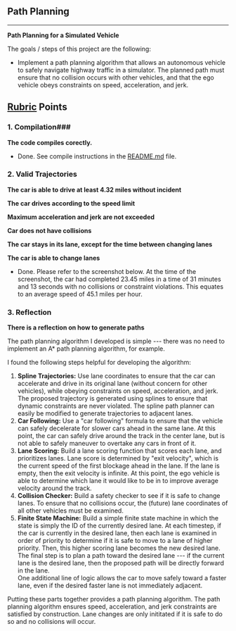 ## Path Planning
---

**Path Planning for a Simulated Vehicle**

The goals / steps of this project are the following:

* Implement a path planning algorithm that allows an autonomous vehicle to safely navigate highway traffic in a simulator.  The planned path must ensure that no collision occurs with other vehicles, and that the ego vehicle obeys constraints on speed, acceleration, and jerk. 

## [Rubric](https://review.udacity.com/#!/rubrics/513/view) Points
### 1. Compilation###

**The code compiles corectly.**

- Done.  See compile instructions in the [README.md](README.md) file.

### 2. Valid Trajectories

**The car is able to drive at least 4.32 miles without incident**

**The car drives according to the speed limit**

**Maximum acceleration and jerk are  not exceeded**

**Car does not have collisions**

**The car stays in its lane, except for the time between changing lanes**

**The car is able to change lanes**

- Done.  Please refer to the screenshot below.  At the time of the screenshot, the car had completed 23.45 miles in a time of 31 minutes and 13 seconds with no collisions or constraint violations.  This equates to an average speed of 45.1 miles per hour.

### 3. Reflection ###

**There is a reflection on how to generate paths**

The path planning algorithm I developed is simple --- there was no need to implement an A* path planning algorithm, for example.

I found the following steps helpful for developing the algorithm:

1. **Spline Trajectories:**  Use lane coordinates to ensure that the car can accelerate and drive in its original lane (without concern for other vehicles), while obeying constraints on speed, acceleration, and jerk.  The proposed trajectory is generated using splines to ensure that dynamic constraints are never violated.  The spline path planner can easily be modified to generate trajectories to adjacent lanes.
2. **Car Following:**  Use a "car following" formula to ensure that the vehicle can safely decelerate for slower cars ahead in the same lane.  At this point, the car can safely drive around the track in the center lane, but is not able to safely maneuver to overtake any cars in front of it.
3.  **Lane Scoring:**  Build a lane scoring function that scores each lane, and prioritizes lanes.  Lane score is determined by "exit velocity", which is the current speed of the first blockage ahead in the lane.  If the lane is empty,  then the exit velocity is infinite.  At this point, the ego vehicle is able to determine which lane it would like to be in to improve average velocity around the track.
4. **Collision Checker:**  Build a safety checker to see if it is safe to change lanes.  To ensure that no collisions occur, the (future) lane coordinates of all other vehicles must be examined.
5. **Finite State Machine:**  Build a simple finite state machine in which the state is simply the ID of the currently desired lane.  At each timestep, if the car is currently in the desired lane, then each lane is examined in order of priority to determine if it is safe to move to a lane of higher priority.  Then, this higher scoring lane becomes the new desired lane.  The final step is to plan a path toward the desired lane --- if the current lane is the desired lane, then the proposed path will be directly forward in the lane.  
   One additional line of logic allows the car to move safely toward a faster lane, even if the desired faster lane is not immediately adjacent.

Putting these parts together provides a path planning algorithm.  The path planning algorithm ensures speed, acceleration, and jerk constraints are satisfied by construction.  Lane changes are only inititated if it is safe to do so and no collisions will occur.

